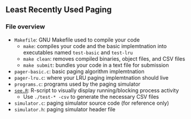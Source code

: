 ## Least Recently Used Paging

### File overview
- `Makefile`: GNU Makefile used to compile your code
  - `make`: compiles your code and the basic implemtnation into executables named `test-basic` and `test-lru`
  - `make clean`: removes compiled binaries, object files, and CSV files
  - `make submit`: bundles your code in a text file for submission
- `pager-basic.c`: basic paging algorithm implemtnation
- `pager-lru.c`: where your LRU paging implemtnation should live
- `programs.c`: programs used by the paging simulator
- [`see.R`](../common/see.R): R-script to visually display running/blocking process activity
  - Use `./test-* -csv` to generate the necessary CSV files
- `simulator.c`: paging simulator source code (for reference only)
- `simulator.h`: paging simulator header file
